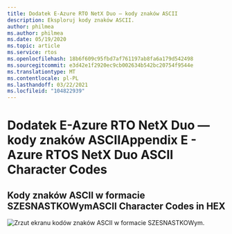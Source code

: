 ```yaml
---
title: Dodatek E-Azure RTO NetX Duo — kody znaków ASCII
description: Eksploruj kody znaków ASCII.
author: philmea
ms.author: philmea
ms.date: 05/19/2020
ms.topic: article
ms.service: rtos
ms.openlocfilehash: 18b6f609c95fbd7af761197ab8fa6a179d542498
ms.sourcegitcommit: e3d42e1f2920ec9cb002634b542bc20754f9544e
ms.translationtype: MT
ms.contentlocale: pl-PL
ms.lasthandoff: 03/22/2021
ms.locfileid: "104822939"
---
```

# <a name="appendix-e----azure-rtos-netx-duo-ascii-character-codes"></a><span data-ttu-id="3bba0-103">Dodatek E-Azure RTO NetX Duo — kody znaków ASCII</span><span class="sxs-lookup"><span data-stu-id="3bba0-103">Appendix E -  Azure RTOS NetX Duo ASCII Character Codes</span></span> 

## <a name="ascii-character-codes-in-hex"></a><span data-ttu-id="3bba0-104">Kody znaków ASCII w formacie SZESNASTKOWym</span><span class="sxs-lookup"><span data-stu-id="3bba0-104">ASCII Character Codes in HEX</span></span>

![Zrzut ekranu kodów znaków ASCII w formacie SZESNASTKOWym.](./media/user-guide/ascii-character-codes-hex.png)